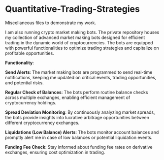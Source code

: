 # Quantitative-Trading-Strategies
Miscellaneous files to demonstrate my work.

I am also running crypto market making bots.
The private repository houses my collection of advanced market making bots designed for efficient trading in the dynamic world of cryptocurrencies. The bots are equipped with powerful functionalities to optimize trading strategies and capitalize on profitable opportunities.

**Functionality**:

**Send Alerts**: The market making bots are programmed to send real-time notifications, keeping me updated on critical events, trading opportunities, and potential risks.

**Regular Check of Balances**: The bots perform routine balance checks across multiple exchanges, enabling efficient management of cryptocurrency holdings.

**Spread Deviation Monitoring**: By continuously analyzing market spreads, the bots provide insights into lucrative arbitrage opportunities between different cryptocurrency exchanges.

**Liquidations (Low Balance) Alerts**: The bots monitor account balances and promptly alert me in case of low balances or potential liquidation events.

**Funding Fee Check**: Stay informed about funding fee rates on derivative exchanges, ensuring cost optimization in trading.
